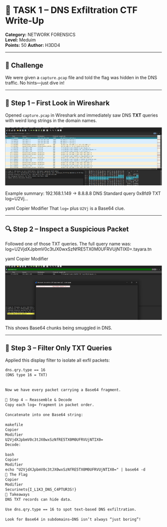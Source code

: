# 🧠 TASK 1 – DNS Exfiltration CTF Write‑Up

**Category:** NETWORK FORENSICS  
**Level:** Meduim  
**Points:** 50
**Author:** H3DD4 

---

## 📜 Challenge

We were given a `capture.pcap` file and told the flag was hidden in the DNS traffic. No hints—just dive in!

---

## 👀 Step 1 – First Look in Wireshark

Opened `capture.pcap` in Wireshark and immediately saw DNS **TXT** queries with weird long strings in the domain names.

![First look in Wireshark](images/cpature_pic1.png)

Example summary:
192.168.1.149 → 8.8.8.8 DNS Standard query 0x8fd9 TXT log=U2Vj...

yaml
Copier
Modifier
That `log=` plus `U2Vj` is a Base64 clue.

---

## 🔍 Step 2 – Inspect a Suspicious Packet

Followed one of those TXT queries. The full query name was:
log=U2VjdXJpbmV0c3tJX0wxSzNfRE5TX0M0UFRVUjNTIX0=.tayara.tn

yaml
Copier
Modifier

![Zoom into the DNS packet](images/cpature_pic2.png)

This shows Base64 chunks being smuggled in DNS.

---

## 🎯 Step 3 – Filter Only TXT Queries

Applied this display filter to isolate all exfil packets:
```wireshark
dns.qry.type == 16
(DNS type 16 = TXT)


Now we have every packet carrying a Base64 fragment.

🧩 Step 4 – Reassemble & Decode
Copy each log= fragment in packet order.

Concatenate into one Base64 string:

makefile
Copier
Modifier
U2VjdXJpbmV0c3tJX0wxSzNfRE5TX0M0UFRVUjNTIX0=
Decode:

bash
Copier
Modifier
echo "U2VjdXJpbmV0c3tJX0wxSzNfRE5TX0M0UFRVUjNTIX0=" | base64 -d
🏁 The Flag
Copier
Modifier
Securinets{I_L1K3_DNS_C4PTUR3S!}
🔑 Takeaways
DNS TXT records can hide data.

Use dns.qry.type == 16 to spot text-based DNS exfiltration.

Look for Base64 in subdomains—DNS isn’t always “just boring”!